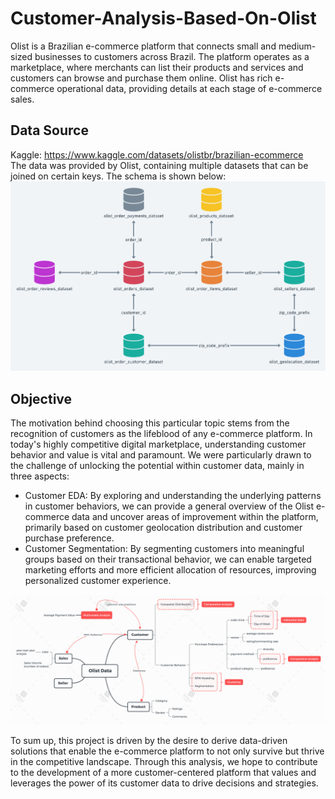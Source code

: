 # Customer-Analysis-Based-On-Olist
Olist is a Brazilian e-commerce platform that connects small and medium-sized businesses to customers across Brazil. The platform operates as a marketplace, where merchants can list their products and services and customers can browse and purchase them online. Olist has rich e-commerce operational data, providing details at each stage of e-commerce sales.   

## Data Source
Kaggle: https://www.kaggle.com/datasets/olistbr/brazilian-ecommerce  
The data was provided by Olist, containing multiple datasets that can be joined on certain keys. The schema is shown below:  
![Database Schema](images/olist_dataset_schema.png)

## Objective

The motivation behind choosing this particular topic stems from the recognition of customers as the lifeblood of any e-commerce platform. In today's highly competitive digital marketplace, understanding customer behavior and value is vital and paramount. We were particularly drawn to the challenge of unlocking the potential within customer data, mainly in three aspects:  
* Customer EDA: By exploring and understanding the underlying patterns in customer behaviors, we can provide a general overview of the Olist e-commerce data and uncover areas of improvement within the platform, primarily based on customer geolocation distribution and customer purchase preference.  
* Customer Segmentation: By segmenting customers into meaningful groups based on their transactional behavior, we can enable targeted marketing efforts and more efficient allocation of resources, improving personalized customer experience. 

![Problem Schema](images/olist_objective_schema.png) 

To sum up, this project is driven by the desire to derive data-driven solutions that enable the e-commerce platform to not only survive but thrive in the competitive landscape. Through this analysis, we hope to contribute to the development of a more customer-centered platform that values and leverages the power of its customer data to drive decisions and strategies.  



